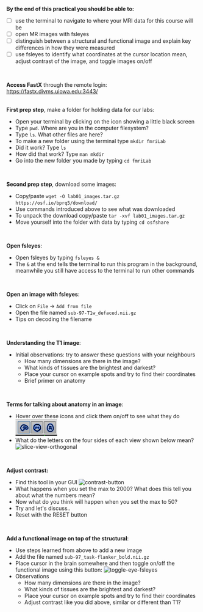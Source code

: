 **By the end of this practical you should be able to:** <br/>
* [ ] use the terminal to navigate to where your MRI data for this course will be <br/>
* [ ] open MR images with fsleyes <br/>
* [ ] distinguish between a structural and functional image and explain key differences in how they were measured <br/>
* [ ]  use fsleyes to identify what coordinates at the cursor location mean, adjust contrast of the image, and toggle images on/off <br/>
<br/>

**Access FastX** through the remote login: <br>
https://fastx.divms.uiowa.edu:3443/  <br/>
<br/>


**First prep step**, make a folder for holding data for our labs: <br/>
*  Open your terminal by clicking on the icon showing a little black screen
*  Type `pwd`. Where are you in the computer filesystem?
*  Type `ls`. What other files are here? 
*  To make a new folder using the terminal type `mkdir fmriLab`
  *  Did it work? Type `ls` 
  *  How did that work? Type `man mkdir`
*  Go into the new folder you made by typing `cd fmriLab`
<br/>

**Second prep step**, download some images: <br/>
*  Copy/paste `wget -O lab01_images.tar.gz https://osf.io/bprq5/download/`
*  Use commands introduced above to see what was downloaded
*  To unpack the download copy/paste `tar -xvf lab01_images.tar.gz`
*  Move yourself into the folder with data by typing `cd osfshare`
<br/>

**Open fsleyes**: <br/>
*  Open fsleyes by typing `fsleyes &`
  *  The `&` at the end tells the terminal to run this program in the background, meanwhile you still have access to the terminal to run other commands
<br/>

**Open an image with fsleyes**: <br/>
*  Click on `File` -> `Add from file`
*  Open the file named `sub-97-T1w_defaced.nii.gz`
  * Tips on decoding the filename
<br/>

**Understanding the T1 image**: <br/>
* Initial observations: try to answer these questions with your neighbours
  * How many dimensions are there in the image?
  * What kinds of tissues are the brightest and darkest?
  * Place your cursor on example spots and try to find their coordinates
  * Brief primer on anatomy
<br/>

**Terms for talking about anatomy in an image**: <br/>
*  Hover over these icons and click them on/off to see what they do <br/>
![slice-view-tool](images/slice-view-tool.png)
*  What do the letters on the four sides of each view shown below mean? <br/>
![slice-view-orthogonal](uploads/63fc84aa9fb0e9b7bc77a0697edafd85/slice-view-orthogonal.png)
<br/>

**Adjust contrast:** <br/>
*  Find this tool in your GUI  ![contrast-button](uploads/245cbe607a21c43791049ee2f2d61e6e/contrast-button.png) 
*  What happens when you set the max to 2000?  What does this tell you about what the numbers mean?
*  Now what do you think will happen when you set the max to 50?
*  Try and let's discuss..
*  Reset with the RESET button
<br/>

**Add a functional image on top of the structural**: <br/>
*  Use steps learned from above to add a new image
*  Add the file named `sub-97_task-flanker_bold.nii.gz`
*  Place cursor in the brain somewhere and then toggle on/off the functional image using this button: 
![toggle-eye-fsleyes](uploads/e3ecbf624d08c2d7ae18990f33d6235a/toggle-eye-fsleyes.png)
* Observations
  * How many dimensions are there in the image?
  * What kinds of tissues are the brightest and darkest?
  * Place your cursor on example spots and try to find their coordinates
  * Adjust contrast like you did above, similar or different than T1?